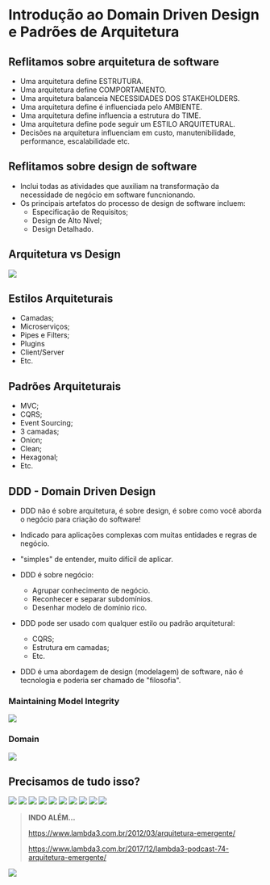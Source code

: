 



# Introdução ao Domain Driven Design e Padrões de Arquitetura



## Reflitamos sobre arquitetura de software

- Uma arquitetura define ESTRUTURA.
- Uma arquitetura define COMPORTAMENTO.
- Uma arquitetura balanceia NECESSIDADES DOS STAKEHOLDERS.
- Uma arquitetura define é influenciada pelo AMBIENTE.
- Uma arquitetura define influencia a estrutura do TIME.
- Uma arquitetura define pode seguir um ESTILO ARQUITETURAL.
- Decisões na arquitetura influenciam em custo, manutenibilidade, performance, escalabilidade etc.



## Reflitamos sobre design de software

- Inclui todas as atividades que auxiliam na transformação da necessidade de negócio em software funcnionando.
- Os principais artefatos do processo de design de software incluem:
  - Especificação de Requisitos;
  - Design de Alto Nivel;
  - Design Detalhado.



## Arquitetura vs Design



<img src="./v01f03.png">



## Estilos Arquiteturais

- Camadas;
- Microserviços;
- Pipes e Filters;
- Plugins
- Client/Server
- Etc.



## Padrões Arquiteturais

- MVC;
- CQRS;
- Event Sourcing;
- 3 camadas;
- Onion;
- Clean;
- Hexagonal;
- Etc.



## DDD - Domain Driven Design

- DDD não é sobre arquitetura, é sobre design, é sobre como você aborda o negócio para criação do software!
- Indicado para aplicações complexas com muitas entidades e regras de negócio.
- "simples" de entender, muito difícil de aplicar.
- DDD é sobre negócio:
  - Agrupar conhecimento de negócio.
  - Reconhecer e separar subdomínios.
  - Desenhar modelo de domínio rico.

- DDD pode ser usado com qualquer estilo ou padrão arquitetural:
  - CQRS;
  - Estrutura em camadas;
  - Etc.
- DDD é uma abordagem de design (modelagem) de software, não é tecnologia e poderia ser chamado de "filosofia".



### Maintaining Model Integrity

<img src="./v01f12.png">

### Domain

<img src="./v01f13.png">



## Precisamos de tudo isso?

<img src="./v01f15.png">
<img src="./v01f16.png">
<img src="./v01f17.png">
<img src="./v01f18.png">
<img src="./v01f19.png">
<img src="./v01f20.png">
<img src="./v01f21.png">
<img src="./v01f22.png">
<img src="./v01f23.png">
<img src="./v01f24.png">

> **INDO ALÉM...**
>
> https://www.lambda3.com.br/2012/03/arquitetura-emergente/
>
> https://www.lambda3.com.br/2017/12/lambda3-podcast-74-arquitetura-emergente/



<img src="./v01f26.png">



































